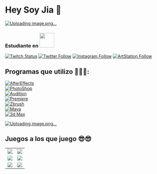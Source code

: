 # Hey Soy Jia 🤙
[![Uploading image.png…](https://i.pinimg.com/564x/ff/0f/18/ff0f185437d2e08f5c228fc78086794f.jpg)](https://github.com/iciar03])
### Estudiante en [<img src="https://www.cevbarcelona.com/wp-content/uploads/2018/08/favicon.png" width=48>](https://www.cevbarcelona.com/)

[![Twitch Status](https://img.shields.io/twitch/status/jijiax?style=social)](https://twitch.com/jijiax)
[![Twitter Follow](https://img.shields.io/twitter/follow/jijiax03?style=social)](https://twitter.com/jijiax03)
[![Instagram Follow](https://img.shields.io/badge/Instagram-FFFFFF?style=social&logo=instagram&labelColor=E4405F)](https://instagram.com/jiaxjw)
[![ArtStation Follow](https://img.shields.io/badge/ArtStation-FFFFFF?style=social&logo=artstation&labelColor=E4405F)](https://artstation.com/jiawang73)

## Programas que utilizo 👾👾👾:


[![AfterEffects](https://img.shields.io/badge/AfterEffects-8B21B4?style=for-the-badge&logo=adobeaftereffects&logoColor=white&labelColor=C366E7)]()
<br>
[![PhotoShop](https://img.shields.io/badge/PhotoShop-2DB7CA?style=for-the-badge&logo=adobephotoshop&logoColor=white&labelColor=31A8FF)]()
<br>
[![Audition](https://img.shields.io/badge/Audition-E87050?style=for-the-badge&logo=adobeaudition&logoColor=white&labelColor=FFBEAD)]()
<br>
[![Premiere](https://img.shields.io/badge/Premiere-7F7AC9?style=for-the-badge&logo=adobepremierepro&logoColor=white&labelColor=262076)]()
<br>
[![Zbrush](https://img.shields.io/badge/Zbrush-FFE384?style=for-the-badge&logo=Zerply&logoColor=white&labelColor=D0AE39)]()
<br>
[![Maya](https://img.shields.io/badge/Maya-C7E784?style=for-the-badge&logo=autodesk&logoColor=0696D7&labelColor=101010)]()
<br>
[![3d Max](https://img.shields.io/badge/3D_Max-98E784?style=for-the-badge&logo=autodesk&logoColor=0696D7&labelColor=101010)]()
<br>

[![Uploading image.png…](https://i.pinimg.com/originals/2c/04/ca/2c04ca278610395bae6178ec484bb556.gif)](https://github.com/iciar03])

## Juegos a los que juego 😎😎

<table style="width:100%">
  <tr>
  <td>
	<a href="https://www.leagueoflegends.com/">
  		<img src="https://cdn1.epicgames.com/salesEvent/salesEvent/EGS_LeagueofLegends_RiotGames_S1_2560x1440-ee500721c06da3ec1e5535a88588c77f">
	</a>
	</td>
  <td>
	<a href="https://playvalorant.com/">
  		<img src="https://fotos.perfil.com/2021/12/13/trim/1280/720/que-es-el-videojuego-valorant-1283155.jpg">
	</a>
	</td>
  </tr>
  <tr>
  <td>
	<a href="https://twitter.com/cultofthelamb?ref_src=twsrc%5Egoogle%7Ctwcamp%5Eserp%7Ctwgr%5Eauthor/">
  		<img src="https://fs-prod-cdn.nintendo-europe.com/media/images/10_share_images/games_15/nintendo_switch_download_software_1/2x1_NSwitchDS_CultOfTheLamb.jpg">
	</a>
	</td>
	<td>
	<a href="https://www.ea.com/es/games/the-sims/the-sims-4/">
  		<img src="https://upload.wikimedia.org/wikipedia/en/7/7f/Sims4_Rebrand.png">
	</a>
	</td>
	</td>
    </tr>
    <tr>
    <td>
	<a href="https://www.devourgame.com/">
  		<img src="https://raw.githubusercontent.com/danigomezcev/danigomezcev/main/games/devour.png">
	</a>
	</td>
	<td>
	<a href="https://kineticgames.co.uk/">
  		<img src="https://raw.githubusercontent.com/danigomezcev/danigomezcev/main/games/phasmophobia.png">
	</a>
  </tr>
</table>

